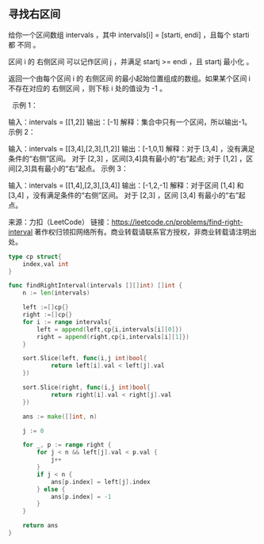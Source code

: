 ## 寻找右区间
给你一个区间数组 intervals ，其中 intervals[i] = [starti, endi] ，且每个 starti 都 不同 。

区间 i 的 右侧区间 可以记作区间 j ，并满足 startj >= endi ，且 startj 最小化 。

返回一个由每个区间 i 的 右侧区间 的最小起始位置组成的数组。如果某个区间 i 不存在对应的 右侧区间 ，则下标 i 处的值设为 -1 。

 
示例 1：

输入：intervals = [[1,2]]
输出：[-1]
解释：集合中只有一个区间，所以输出-1。
示例 2：

输入：intervals = [[3,4],[2,3],[1,2]]
输出：[-1,0,1]
解释：对于 [3,4] ，没有满足条件的“右侧”区间。
对于 [2,3] ，区间[3,4]具有最小的“右”起点;
对于 [1,2] ，区间[2,3]具有最小的“右”起点。
示例 3：

输入：intervals = [[1,4],[2,3],[3,4]]
输出：[-1,2,-1]
解释：对于区间 [1,4] 和 [3,4] ，没有满足条件的“右侧”区间。
对于 [2,3] ，区间 [3,4] 有最小的“右”起点。

来源：力扣（LeetCode）
链接：https://leetcode.cn/problems/find-right-interval
著作权归领扣网络所有。商业转载请联系官方授权，非商业转载请注明出处。
```go
type cp struct{
    index,val int
}

func findRightInterval(intervals [][]int) []int {
    n := len(intervals)

    left :=[]cp{}
    right :=[]cp{}
    for i := range intervals{
        left = append(left,cp{i,intervals[i][0]})
        right = append(right,cp{i,intervals[i][1]})
    }

    sort.Slice(left, func(i,j int)bool{
            return left[i].val < left[j].val
    })

    sort.Slice(right, func(i,j int)bool{
            return right[i].val < right[j].val
    })

    ans := make([]int, n)

    j := 0

    for _, p := range right {
        for j < n && left[j].val < p.val {
            j++
        }
        if j < n {
            ans[p.index] = left[j].index
        } else {
            ans[p.index] = -1
        }
    }

    return ans
}

```
